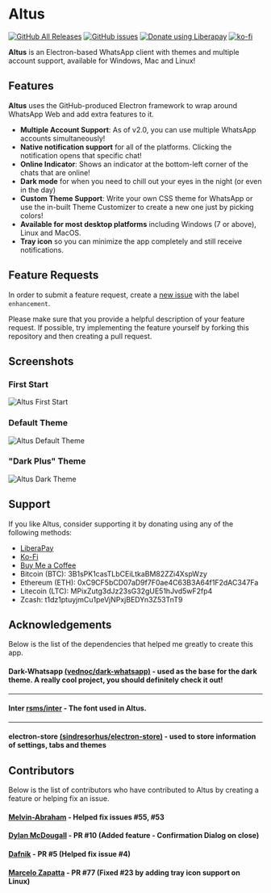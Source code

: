 # Altus

[![GitHub All Releases](https://img.shields.io/github/downloads/amanharwara/altus/total.svg?logo=github&logoColor=lime&style=for-the-badge)](https://github.com/amanharwara/altus/releases) [![GitHub issues](https://img.shields.io/github/issues/amanharwara/altus.svg?logo=github&style=for-the-badge)](https://github.com/amanharwara/altus/issues) <a href="https://liberapay.com/~1670630/donate"><img alt="Donate using Liberapay" src="https://liberapay.com/assets/widgets/donate.svg"></a> [![ko-fi](https://www.ko-fi.com/img/githubbutton_sm.svg)](https://ko-fi.com/U7U3114IH)

**Altus** is an Electron-based WhatsApp client with themes and multiple account support, available for Windows, Mac and Linux!

## Features

**Altus** uses the GitHub-produced Electron framework to wrap around WhatsApp Web and add extra features to it.

- **Multiple Account Support**: As of v2.0, you can use multiple WhatsApp accounts simultaneously!
- **Native notification support** for all of the platforms. Clicking the notification opens that specific chat!
- **Online Indicator**: Shows an indicator at the bottom-left corner of the chats that are online!
- **Dark mode** for when you need to chill out your eyes in the night (or even in the day)
- **Custom Theme Support**: Write your own CSS theme for WhatsApp or use the in-built Theme Customizer to create a new one just by picking colors!
- **Available for most desktop platforms** including Windows (7 or above), Linux and MacOS.
- **Tray icon** so you can minimize the app completely and still receive notifications.

## Feature Requests

In order to submit a feature request, create a [new issue](https://github.com/amanharwara/altus/issues/new) with the label `enhancement`.

Please make sure that you provide a helpful description of your feature request. If possible, try implementing the feature yourself by forking this repository and then creating a pull request.

## Screenshots

### First Start

![Altus First Start](./img/Altus-First-Start.png)

### Default Theme

![Altus Default Theme](./img/Altus-Default-Theme.png)

### "Dark Plus" Theme

![Altus Dark Theme](./img/Altus-Dark-Theme.png)

## Support

If you like Altus, consider supporting it by donating using any of the following methods:

- [LiberaPay](https://liberapay.com/aman_harwara/donate)
- [Ko-Fi](https://ko-fi.com/U7U3114IH)
- [Buy Me a Coffee](https://buymeacoffee.com/amanharwara)
- Bitcoin (BTC): 3B1sPK1casTLbCEiLtkaBM82ZZi4XspWzy
- Ethereum (ETH): 0xC9CF5bCD07aD9f7F0ae4C63B3A64f1F2dAC347Fa
- Litecoin (LTC): MPixZutg3dJz23sG32gUE51hJvd5wF2fp4
- Zcash: t1dz1ptuyjmCu1peVjNPxjBEDYn3Z53TnT9

## Acknowledgements

Below is the list of the dependencies that helped me greatly to create this app.

#### Dark-Whatsapp [(vednoc/dark-whatsapp)](https://github.com/vednoc/dark-whatsapp) - used as the base for the dark theme. A really cool project, you should definitely check it out!

---

#### Inter [rsms/inter](https://github.com/rsms/inter) - The font used in Altus.

---

#### electron-store [(sindresorhus/electron-store)](https://github.com/sindresorhus/electron-store) - used to store information of settings, tabs and themes

## Contributors

Below is the list of contributors who have contributed to Altus by creating a feature or helping fix an issue.

#### [Melvin-Abraham](https://github.com/Melvin-Abraham) - Helped fix issues #55, #53

#### [Dylan McDougall](https://github.com/dmcdo) - PR #10 (Added feature - Confirmation Dialog on close)

#### [Dafnik](https://github.com/Dafnik) - PR #5 (Helped fix issue #4)

#### [Marcelo Zapatta](https://github.com/MarceloZapatta) - PR #77 (Fixed #23 by adding tray icon support on Linux)
